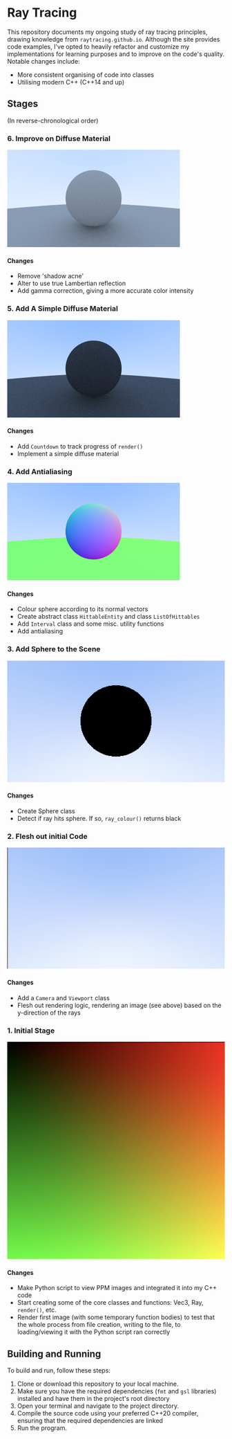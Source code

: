 # Ray Tracing

This repository documents my ongoing study of ray tracing principles, drawing knowledge from `raytracing.github.io`. Although the site provides code examples, I've opted to heavily refactor and customize my implementations for learning purposes and to improve on the code's quality. Notable changes include:

- More consistent organising of code into classes
- Utilising modern C++ (C++14 and up)

## Stages
(In reverse-chronological order)

### 6. Improve on Diffuse Material

![Output Image from this stage](./assets/stage_6.png)

#### Changes

- Remove 'shadow acne'
- Alter to use true Lambertian reflection
- Add gamma correction, giving a more accurate color intensity

### 5. Add A Simple Diffuse Material

![Output Image from this stage](./assets/stage_5.png)

#### Changes

- Add `Countdown` to track progress of `render()`
- Implement a simple diffuse material

### 4. Add Antialiasing

![Output Image from this stage](./assets/stage_4.png)

#### Changes

- Colour sphere according to its normal vectors
- Create abstract class `HittableEntity` and class `ListOfHittables`
- Add `Interval` class and some misc. utility functions
- Add antialiasing

### 3. Add Sphere to the Scene

![Output Image from this stage](./assets/stage_3.png)

#### Changes

- Create Sphere class
- Detect if ray hits sphere. If so, `ray_colour()` returns black

### 2. Flesh out initial Code

![Output Image from this stage](./assets/stage_2.png)

#### Changes

- Add a `Camera` and `Viewport` class
- Flesh out rendering logic, rendering an image (see above) based on the y-direction of the rays

### 1. Initial Stage

![Output Image from this stage](./assets/stage_1.png)

#### Changes
- Make Python script to view PPM images and integrated it into my C++ code
- Start creating some of the core classes and functions: Vec3, Ray, `render()`, etc.
- Render first image (with some temporary function bodies) to test that the whole process from file creation, writing to the file, to loading/viewing it with the Python script ran correctly

## Building and Running

To build and run, follow these steps:

1. Clone or download this repository to your local machine.
2. Make sure you have the required dependencies (`fmt` and `gsl` libraries) installed and have them in the project's root directory
3. Open your terminal and navigate to the project directory.
4. Compile the source code using your preferred C++20 compiler, ensuring that the required dependencies are linked
5. Run the program.